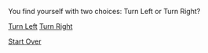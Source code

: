 You find yourself with two choices: Turn Left or Turn Right?

[Turn Left](door.md)
[Turn Right](lights.md)

[Start Over](../README.md)
